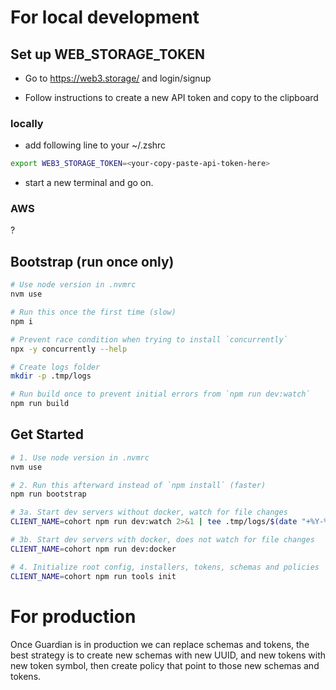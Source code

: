 # For local development

## Set up WEB_STORAGE_TOKEN

- Go to https://web3.storage/ and login/signup

- Follow instructions to create a new API token and copy to the clipboard

### locally

- add following line to your ~/.zshrc

```sh
export WEB3_STORAGE_TOKEN=<your-copy-paste-api-token-here>
```
- start a new terminal and go on.
### AWS 

? 

## Bootstrap (run once only)

```sh
# Use node version in .nvmrc
nvm use

# Run this once the first time (slow)
npm i

# Prevent race condition when trying to install `concurrently`
npx -y concurrently --help

# Create logs folder
mkdir -p .tmp/logs

# Run build once to prevent initial errors from `npm run dev:watch`
npm run build
```

## Get Started

```sh
# 1. Use node version in .nvmrc
nvm use

# 2. Run this afterward instead of `npm install` (faster)
npm run bootstrap

# 3a. Start dev servers without docker, watch for file changes
CLIENT_NAME=cohort npm run dev:watch 2>&1 | tee .tmp/logs/$(date "+%Y-%m-%dT%H-%M-%S").out

# 3b. Start dev servers with docker, does not watch for file changes
CLIENT_NAME=cohort npm run dev:docker

# 4. Initialize root config, installers, tokens, schemas and policies
CLIENT_NAME=cohort npm run tools init
```

# For production

Once Guardian is in production we can replace schemas and tokens, the best strategy is to create new schemas with new UUID, and new tokens with new token symbol, then create policy that point to those new schemas and tokens.
